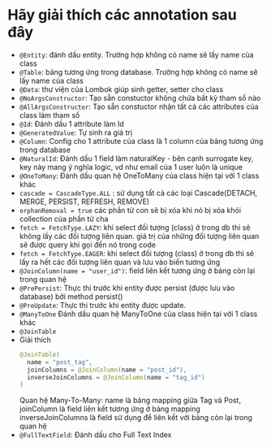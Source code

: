 # Hãy giải thích các annotation sau đây

- ```@Entity```: đánh dấu entity. Trường hợp không có name sẽ lấy name của class
- ```@Table```: bảng tương ứng trong database. Trường hợp không có name sẽ lấy name của class
- ```@Data```: thư viện của Lombok giúp sinh getter, setter cho class
- ```@NoArgsConstructor```: Tạo sẵn constuctor không chứa bất kỳ tham số nào
- ```@AllArgsConstructor```: Tạo sẵn constuctor nhận tất cả các attributes của class làm tham số
- ```@Id```: Đánh dấu 1 attribute làm Id
- ```@GeneratedValue```: Tự sinh ra giá trị
- ```@Column```: Config cho 1 attribute của class là 1 column của bảng tương ứng trong database
- ```@NaturalId```: Đánh dấu 1 field làm naturalKey - bên cạnh surrogate key, key này mang ý nghĩa logic, vd như email của 1 user luôn là unique
- ```@OneToMany```: Đánh dấu quan hệ OneToMany của class hiện tại với 1 class khác
- ```cascade = CascadeType.ALL``` : sử dụng tất cả các loại Cascade(DETACH, MERGE, PERSIST, REFRESH, REMOVE)
- ```orphanRemoval = true``` các phần tử con sẽ bị xóa khi nó bị xóa khỏi collection của phần tử cha
- ```fetch = FetchType.LAZY```: khi select đối tượng (class) ở trong db thì sẽ không lấy các đối tượng liên quan. giá trị của những đối tượng liên quan sẽ được query khi gọi đến nó trong code
- ```fetch = FetchType.EAGER```: khi select đối tượng (class) ở trong db thì sẽ lấy ra hết các đối tượng liên quan và lưu vào biến tương ứng
- ```@JoinColumn(name = "user_id")```:  field liên kết tương ứng ở bảng còn lại trong quan hệ
- ```@PrePersist```: Thực thi trước khi entity được persist (được lưu vào database) bởi method persist()
- ```@PreUpdate```: Thực thi trước khi entity được update.
- ```@ManyToOne``` Đánh dấu quan hệ ManyToOne của class hiện tại với 1 class khác
- ```@JoinTable```
- Giải thích
  ```java
  @JoinTable(
    name = "post_tag",
    joinColumns = @JoinColumn(name = "post_id"),
    inverseJoinColumns = @JoinColumn(name = "tag_id")
  )
  ```
  Quan hệ Many-To-Many: name là bảng mapping giữa Tag và Post, joinColumn là field liên kết tương ứng ở bảng mapping
  inverseJoinColumns là field sử dụng để liên kết với bảng còn lại trong quan hệ
- ```@FullTextField```: Đánh dấu cho Full Text Index
